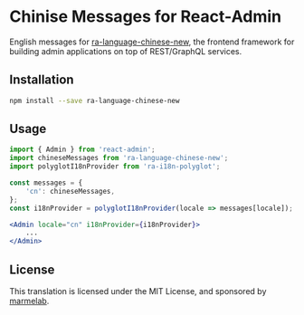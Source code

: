 # Chinise Messages for React-Admin

English messages for [ra-language-chinese-new](https://github.com/GreatBoy/ra-language-chinese-new), the frontend framework for building admin applications on top of REST/GraphQL services.


## Installation

```sh
npm install --save ra-language-chinese-new
```

## Usage

```jsx
import { Admin } from 'react-admin';
import chineseMessages from 'ra-language-chinese-new';
import polyglotI18nProvider from 'ra-i18n-polyglot';

const messages = {
    'cn': chineseMessages,
};
const i18nProvider = polyglotI18nProvider(locale => messages[locale]);

<Admin locale="cn" i18nProvider={i18nProvider}>
    ...
</Admin>
```

## License

This translation is licensed under the MIT License, and sponsored by [marmelab](https://marmelab.com).
